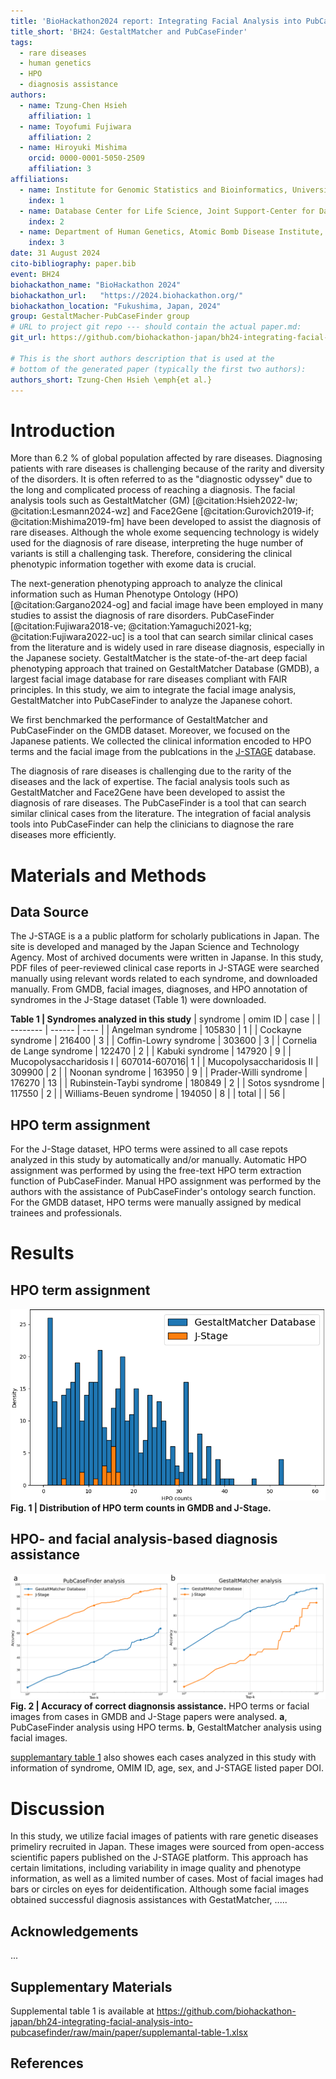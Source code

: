 ```yaml
---
title: 'BioHackathon2024 report: Integrating Facial Analysis into PubCaseFinder'
title_short: 'BH24: GestaltMatcher and PubCaseFinder'
tags:
  - rare diseases
  - human genetics
  - HPO
  - diagnosis assistance
authors:
  - name: Tzung-Chen Hsieh
    affiliation: 1
  - name: Toyofumi Fujiwara
    affiliation: 2
  - name: Hiroyuki Mishima
    orcid: 0000-0001-5050-2509
    affiliation: 3
affiliations:
  - name: Institute for Genomic Statistics and Bioinformatics, University Hospital Bonn, Rheinische Friedrich-Wilhelms-Universität Bonn, Bonn, Germany
    index: 1
  - name: Database Center for Life Science, Joint Support-Center for Data Science Research, Research Organization of Information and Systems, Chiba, Japan
    index: 2
  - name: Department of Human Genetics, Atomic Bomb Disease Institute, Nagasaki University, Nagasaki, Japan
    index: 3
date: 31 August 2024
cito-bibliography: paper.bib
event: BH24
biohackathon_name: "BioHackathon 2024"
biohackathon_url:   "https://2024.biohackathon.org/"
biohackathon_location: "Fukushima, Japan, 2024"
group: GestaltMacher-PubCaseFinder group
# URL to project git repo --- should contain the actual paper.md:
git_url: https://github.com/biohackathon-japan/bh24-integrating-facial-analysis-into-pubcasefinder

# This is the short authors description that is used at the
# bottom of the generated paper (typically the first two authors):
authors_short: Tzung-Chen Hsieh \emph{et al.}
---
```


# Introduction

More than 6.2 \% of global population affected by rare diseases. Diagnosing patients with rare diseases is challenging because of the rarity and diversity of the disorders. It is often referred to as the "diagnostic odyssey" due to the long and complicated process of reaching a diagnosis. The facial analysis tools such as GestaltMatcher (GM)  [@citation:Hsieh2022-lw; @citation:Lesmann2024-wz] and Face2Gene [@citation:Gurovich2019-if; @citation:Mishima2019-fm] have been developed to assist the diagnosis of rare diseases.
Although the whole exome sequencing technology is widely used for the diagnosis of rare disease, interpreting the huge number of variants is still a challenging task. 
Therefore, considering the clinical phenotypic information together with exome data is crucial.

The next-generation phenotyping approach to analyze the clinical information such as Human Phenotype Ontology (HPO) [@citation:Gargano2024-og] and facial image have been employed in many studies to assist the diagnosis of rare disorders.
PubCaseFinder [@citation:Fujiwara2018-ve; @citation:Yamaguchi2021-kg; @citation:Fujiwara2022-uc]
 is a tool that can search similar clinical cases from the literature and is widely used in rare disease diagnosis, especially in the Japanese society.
GestaltMatcher is the state-of-the-art deep facial phenotyping approach that trained on GestaltMatcher Database (GMDB), a largest facial image database for rare diseases compliant with FAIR principles.
In this study, we aim to integrate the facial image analysis, GestaltMatcher into PubCaseFinder to analyze the Japanese cohort.

We first benchmarked the performance of GestaltMatcher and PubCaseFinder on the GMDB dataset. Moreover, we focused on the Japanese patients. We collected the clinical information encoded to HPO terms and the facial image from the publcations in the [J-STAGE](https://www.jstage.jst.go.jp/) database. 

The diagnosis of rare diseases is challenging due to the rarity of the diseases and the lack of expertise. The facial analysis tools such as GestaltMatcher and Face2Gene have been developed to assist the diagnosis of rare diseases. The PubCaseFinder is a tool that can search similar clinical cases from the literature. The integration of facial analysis tools into PubCaseFinder can help the clinicians to diagnose the rare diseases more efficiently.

# Materials and Methods

## Data Source
The J-STAGE is a a public platform for scholarly publications in Japan. The site is developed and managed by the Japan Science and Technology Agency. Most of archived documents were written in Japanse. In this study, PDF files of peer-reviewed  clinical case reports in J-STAGE were searched manually using relevant words related to each syndrome, and downloaded manually. From GMDB, facial images, diagnoses, and HPO annotation of syndromes in the J-Stage dataset (Table 1) were downloaded. 

**Table 1 | Syndromes analyzed in this study**
| syndrome                   | omim ID | case   | 
| --------                   | ------  | ----   | 
| Angelman syndrome          | 105830  | 1      |
| Cockayne  syndrome         | 216400  | 3      |
| Coffin-Lowry syndrome      | 303600  | 3      |
| Cornelia de Lange syndrome | 122470  | 2      |
| Kabuki syndrome            | 147920  | 9      |
| Mucopolysaccharidosis I    | 607014-607016| 1 |
| Mucopolysaccharidosis II   | 309900 | 2       |
| Noonan syndrome            | 163950  | 9      |
| Prader-Willi syndrome      | 176270  | 13     |
| Rubinstein-Taybi syndrome  | 180849  | 2      |
| Sotos sysndrome            | 117550  | 2      |
| Williams-Beuen syndrome    | 194050  | 8      |
| total                      |         | 56     |

## HPO term assignment
For the J-Stage dataset, HPO terms were assined to all case repots analyzed in this study by automatically and/or manually. Automatic HPO assignment was performed by using the free-text HPO term extraction function of PubCaseFinder. Manual HPO assignment was performed by the authors with the assistance of PubCaseFinder's ontology search function. For the GMDB dataset, HPO terms were manually assigned by medical trainees and professionals. 

# Results 
## HPO term assignment
![Fig1](./figure1.png) **Fig. 1 | Distribution of HPO term counts in GMDB and J-Stage.**

## HPO- and facial analysis-based diagnosis assistance
![Fig2](./figure2.png) **Fig. 2 | Accuracy of correct diagnonsis assistance.** HPO terms or facial images from cases in GMDB and J-Stage papers were analysed. **a**, PubCaseFinder analysis using HPO terms. **b**, GestaltMatcher analysis using facial images.

[supplemantary table 1](https://github.com/biohackathon-japan/bh24-integrating-facial-analysis-into-pubcasefinder/raw/main/paper/supplemantal-table-1.xlsx) also showes each cases analyzed in this study with information of syndrome, OMIM ID, age, sex, and J-STAGE listed paper DOI.

# Discussion

In this study, we utilize facial images of patients with rare genetic diseases primeliry recruited in Japan. These images were sourced from open-access scientific papers published on the J-STAGE platform. This approach has certain limitations, including variability in image quality and phenotype information, as well as a limited number of cases. Most of facial images had bars or circles on eyes for deidentification. Although some facial images obtained successful diagnosis assistances with GestatMatcher, ..... 


## Acknowledgements

...

## Supplementary Materials
Supplemental table 1 is available at https://github.com/biohackathon-japan/bh24-integrating-facial-analysis-into-pubcasefinder/raw/main/paper/supplemantal-table-1.xlsx

## References
<!-- 
%%%%%%%%%%%%%%%%%%%%%%%%%%%%%%%%%%%%%%%%%%%%%%%%%%%%%%%%%%%%%%%%%%%%%%%%%%%%%%%%%%%%%%%%%%%%%%%%%%%%%%%%%%%%%%%%%%%%%
References will be automatically added when we submit to BioHackrXiv. Instruction for authors below is commented out in the source.

# Formatting

This document use Markdown and you can look at [this tutorial](https://www.markdowntutorial.com/).

## Subsection level 2

Please keep sections to a maximum of only two levels.

## Tables and figures

Tables can be added in the following way, though alternatives are possible:

Table: Note that table caption is automatically numbered and should be
given before the table itself.

| Header 1 | Header 2 |
| -------- | -------- |
| item 1 | item 2 |
| item 3 | item 4 |

A figure is added with:

![Caption for BioHackrXiv logo figure](./biohackrxiv.png)

# Other main section on your manuscript level 1

Lists can be added with:

1. Item 1
2. Item 2

# Citation Typing Ontology annotation

You can use [CiTO](http://purl.org/spar/cito/2018-02-12) annotations, as explained in [this BioHackathon Europe 2021 write up](https://raw.githubusercontent.com/biohackrxiv/bhxiv-metadata/main/doc/elixir_biohackathon2021/paper.md) and [this CiTO Pilot](https://www.biomedcentral.com/collections/cito).
Using this template, you can cite an article and indicate _why_ you cite that article, for instance DisGeNET-RDF [@citesAsAuthority:Queralt2016].

The syntax in Markdown is as follows: a single intention annotation looks like
`[@usesMethodIn:Krewinkel2017]`; two or more intentions are separated
with colons, like `[@extends:discusses:Nielsen2017Scholia]`. When you cite two
different articles, you use this syntax: `[@citesAsDataSource:Ammar2022ETL; @citesAsDataSource:Arend2022BioHackEU22]`.

Possible CiTO typing annotation include:

* citesAsDataSource: when you point the reader to a source of data which may explain a claim
* usesDataFrom: when you reuse somehow (and elaborate on) the data in the cited entity
* usesMethodIn
* citesAsAuthority
* citesAsEvidence
* citesAsPotentialSolution
* citesAsRecommendedReading
* citesAsRelated
* citesAsSourceDocument
* citesForInformation
* confirms
* documents
* providesDataFor
* obtainsSupportFrom
* discusses
* extends
* agreesWith
* disagreesWith
* updates
* citati
-->
